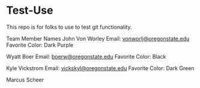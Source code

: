 # Test-Use
This repo is for folks to use to test git functionality.

Team Member Names
John Von Worley
Email: vonworlj@oregonstate.edu
Favorite Color: Dark Purple

Wyatt Boer
Email: boerw@oregonstate.edu
Favorite Color: Black

Kyle Vickstrom
Email: vickskyl@oregonstate.edu
Favorite Color: Dark Green

Marcus Scheer